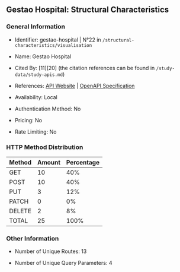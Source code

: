 ## Gestao Hospital: Structural Characteristics

### General Information

- Identifier: gestao-hospital | N°22 in `/structural-characteristics/visualisation`

- Name: Gestao Hospital

- Cited By: [11][20] (the citation references can be found in `/study-data/study-apis.md`)

- References: [API Website](https://github.com/ValchanOficial/GestaoHospital) | [OpenAPI Specification](https://github.com/WebFuzzing/EMB/blob/master/openapi-swagger/gestaohospital-rest.json)

- Availability: Local

- Authentication Method: No

- Pricing: No

- Rate Limiting: No

### HTTP Method Distribution

| Method | Amount | Percentage |
|--------|--------|------------|
| GET | 10 | 40% |
| POST | 10 | 40% |
| PUT | 3 | 12% |
| PATCH | 0 | 0% |
| DELETE | 2 | 8% |
| TOTAL | 25 | 100% |

### Other Information

- Number of Unique Routes: 13

- Number of Unique Query Parameters: 4
